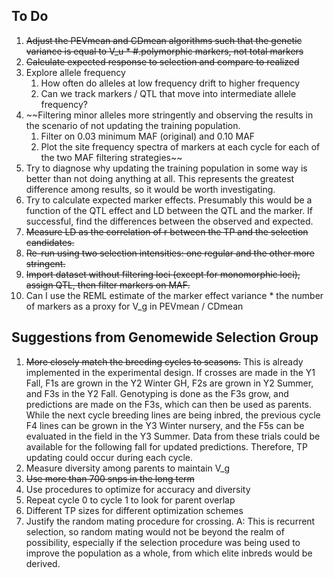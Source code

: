 ## To Do

1. ~~Adjust the PEVmean and CDmean algorithms such that the genetic variance is equal to V_u * #.polymorphic markers, not total markers~~
2. ~~Calculate expected response to selection and compare to realized~~
3. Explore allele frequency
    1. How often do alleles at low frequency drift to higher frequency
    2. Can we track markers / QTL that move into intermediate allele frequency?
4. ~~Filtering minor alleles more stringently and observing the results in the scenario of not updating the training population.
    1. Filter on 0.03 minimum MAF (original) and 0.10 MAF
    2. Plot the site frequency spectra of markers at each cycle for each of the two MAF filtering strategies~~
5. Try to diagnose why updating the training population in some way is better than not doing anything at all. This represents the greatest difference among results, so it would be worth investigating.
6. Try to calculate expected marker effects. Presumably this would be a function of the QTL effect and LD between the QTL and the marker. If successful, find the differences between the observed and expected.
7. ~~Measure LD as the correlation of r between the TP and the selection candidates.~~
8. ~~Re-run using two selection intensities: one regular and the other more stringent.~~
9. ~~Import dataset without filtering loci (except for monomorphic loci), assign
QTL, then filter markers on MAF.~~
10. Can I use the REML estimate of the marker effect variance * the number of markers as
a proxy for V_g in PEVmean / CDmean


## Suggestions from Genomewide Selection Group
1. ~~More closely match the breeding cycles to seasons.~~ This is already implemented in the experimental design. If crosses are made in the Y1 Fall, F1s are grown in the Y2 Winter GH, F2s are grown in Y2 Summer, and F3s in the Y2 Fall. Genotyping is done as the F3s grow, and predictions are made on the F3s, which can then be used as parents. While the next cycle breeding lines are being inbred, the previous cycle F4 lines can be grown in the Y3 Winter nursery, and the F5s can be evaluated in the field in the Y3 Summer. Data from these trials could be available for the following fall for updated predictions. Therefore, TP updating could occur during each cycle.
2. Measure diversity among parents to maintain V_g
3. ~~Use more than 700 snps in the long term~~
4. Use procedures to optimize for accuracy and diversity
5. Repeat cycle 0 to cycle 1 to look for parent overlap
6. Different TP sizes for different optimization schemes
7. Justify the random mating procedure for crossing. A: This is recurrent selection, so random mating would not be beyond the realm of possibility, especially if the selection procedure was being used to improve the population as a whole, from which elite inbreds would be derived.
